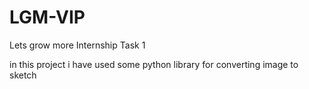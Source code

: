 # LGM-VIP
Lets grow more Internship Task 1

in this project i have used some python library for converting image to sketch 
